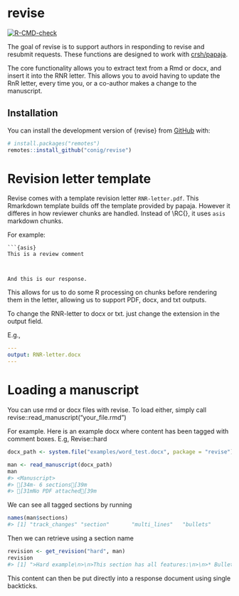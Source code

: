 
<!-- README.md is generated from README.Rmd. Please edit that file -->

# revise

<!-- badges: start -->

[![R-CMD-check](https://github.com/conig/revise/workflows/R-CMD-check/badge.svg)](https://github.com/conig/revise/actions)
<!-- badges: end -->

The goal of revise is to support authors in responding to revise and
resubmit requests. These functions are designed to work with
[crsh/papaja](https://github.com/crsh/papaja).

The core functionality allows you to extract text from a Rmd or docx, and insert it into the RNR letter.
This allows you to avoid having to update the RnR letter, every time you, or a co-author makes a change to the manuscript.

## Installation

You can install the development version of {revise} from
[GitHub](https://github.com/conig/revise) with:

``` r
# install.packages("remotes")
remotes::install_github("conig/revise")
```

# Revision letter template

Revise comes with a template revision letter `RNR-letter.pdf`.
This Rmarkdown template builds off the template provided by papaja.
However it differes in how reviewer chunks are handled. Instead of \RC{}, it uses `asis` markdown chunks.

For example: 

```
```{asis}
This is a review comment


```
```

And this is our response.

```


This allows for us to do some R processing on chunks before rendering them in the letter, allowing us to support PDF, docx, and txt outputs.

To change the RNR-letter to docx or txt. just change the extension in the output field.

E.g.,

```yaml
---
output: RNR-letter.docx
---
```

# 


# Loading a manuscript

You can use rmd or docx files with revise. To load either, simply call
revise::read_manuscript(“your_file.rmd”)

For example. Here is an example docx where content has been tagged with
comment boxes. E.g, Revise::hard

``` r
docx_path <- system.file("examples/word_test.docx", package = "revise")

man <- read_manuscript(docx_path)
man
#> <Manuscript>
#> [34m- 6 sections[39m
#> [31mNo PDF attached[39m
```

We can see all tagged sections by running

``` r
names(man$sections)
#> [1] "track_changes" "section"       "multi_lines"   "bullets"       "hard"          "numbered"
```

Then we can retrieve using a section name

``` r
revision <- get_revision("hard", man)
revision
#> [1] ">Hard example\n>\n>This section has all features:\n>\n>* Bullet1\n>\n>* Bullet2\n>\n>* Bullet3\n>\n>Some more text is here."
```

This content can then be put directly into a response document using
single backticks.
